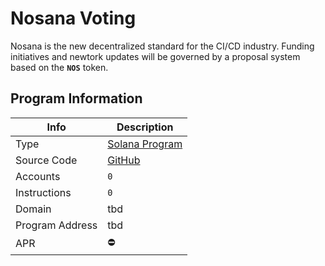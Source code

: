 # Nosana Voting

Nosana is the new decentralized standard for the CI/CD industry.
Funding initiatives and newtork updates will be governed by a proposal system based on the <strong>`NOS`</strong> token.

## Program Information

| Info            | Description                                                                     |
|-----------------|---------------------------------------------------------------------------------|
| Type            | [Solana Program](https://docs.solana.com/developing/programming-model/overview) |
| Source Code     | [GitHub](https://github.com/nosana-ci/nosana-programs)                          |
| Accounts        | `0`                                                                             |
| Instructions    | `0`                                                                             |
| Domain          | tbd                                                                             |
| Program Address | tbd                                                                             |
| APR             | ⛔️                                                                              |
